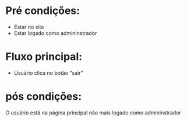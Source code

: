 # Pré condições:
- Estar no site
- Estar logado como admininstrador

# Fluxo principal:
- Usuário clica no botão "sair"

# pós condições:
O usuário está na página principal não mais logado como admininstrador

